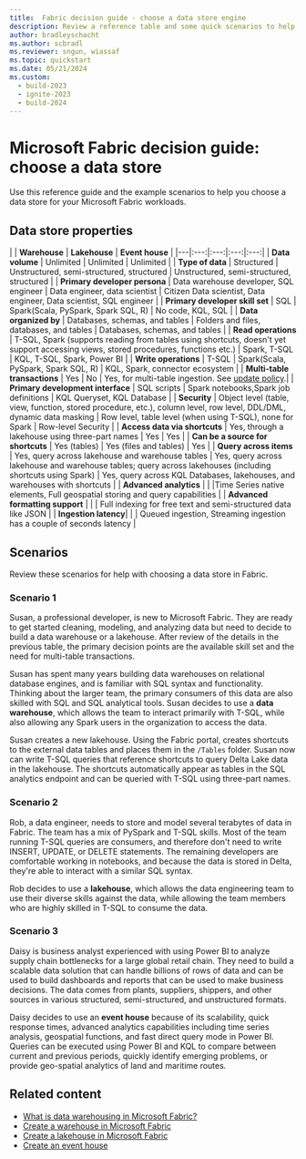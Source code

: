```yaml
---
title:  Fabric decision guide - choose a data store engine
description: Review a reference table and some quick scenarios to help in choosing whether to use a warehouse, lakehouse, Power BI Datamart, or event house for your data in Fabric.
author: bradleyschacht
ms.author: scbradl
ms.reviewer: sngun, wiassaf
ms.topic: quickstart
ms.date: 05/21/2024
ms.custom:
  - build-2023
  - ignite-2023
  - build-2024
---
```


# Microsoft Fabric decision guide: choose a data store

Use this reference guide and the example scenarios to help you choose a data store for your Microsoft Fabric workloads.

## Data store properties

| | **Warehouse** | **Lakehouse** | **Event house** |
|---|:---:|:---:|:---:|:---:|
| **Data volume** | Unlimited | Unlimited | Unlimited |
| **Type of data** | Structured | Unstructured, semi-structured, structured | Unstructured, semi-structured, structured |
| **Primary developer persona** | Data warehouse developer, SQL engineer | Data engineer, data scientist | Citizen Data scientist, Data engineer, Data scientist, SQL engineer |
| **Primary developer skill set** | SQL | Spark(Scala, PySpark, Spark SQL, R) | No code, KQL, SQL |
| **Data organized by** | Databases, schemas, and tables | Folders and files, databases, and tables | Databases, schemas, and tables |
| **Read operations** | T-SQL, Spark (supports reading from tables using shortcuts, doesn't yet support accessing views, stored procedures, functions etc.) | Spark, T-SQL | KQL, T-SQL, Spark, Power BI |
| **Write operations** | T-SQL | Spark(Scala, PySpark, Spark SQL, R) | KQL, Spark, connector ecosystem |
| **Multi-table transactions** | Yes | No | Yes, for multi-table ingestion. See [update policy](/azure/data-explorer/kusto/management/updatepolicy?context=%2Ffabric%2Fcontext%2Fcontext-rta&pivots=fabric#the-update-policy-object).|
| **Primary development interface** | SQL scripts | Spark notebooks,Spark job definitions | KQL Queryset, KQL Database |
| **Security** | Object level (table, view, function, stored procedure, etc.), column level, row level, DDL/DML, dynamic data masking | Row level, table level (when using T-SQL), none for Spark | Row-level Security |
| **Access data via shortcuts** | Yes, through a lakehouse using three-part names | Yes | Yes |
| **Can be a source for shortcuts** | Yes (tables) | Yes (files and tables) | Yes |
| **Query across items** | Yes, query across lakehouse and warehouse tables | Yes, query across lakehouse and warehouse tables; query across lakehouses (including shortcuts using Spark) | Yes, query across KQL Databases, lakehouses, and warehouses with shortcuts |
| **Advanced analytics** |  |  |Time Series native elements, Full geospatial storing and query capabilities |
| **Advanced formatting support** |  |  | Full indexing for free text and semi-structured data like JSON |
| **Ingestion latency**|  |  | Queued ingestion, Streaming ingestion has a couple of seconds latency |

## Scenarios

Review these scenarios for help with choosing a data store in Fabric.

### Scenario 1

Susan, a professional developer, is new to Microsoft Fabric. They are ready to get started cleaning, modeling, and analyzing data but need to decide to build a data warehouse or a lakehouse. After review of the details in the previous table, the primary decision points are the available skill set and the need for multi-table transactions.

Susan has spent many years building data warehouses on relational database engines, and is familiar with SQL syntax and functionality. Thinking about the larger team, the primary consumers of this data are also skilled with SQL and SQL analytical tools. Susan decides to use a **data warehouse**, which allows the team to interact primarily with T-SQL, while also allowing any Spark users in the organization to access the data. 

Susan creates a new lakehouse. Using the Fabric portal, creates shortcuts to the external data tables and places them in the `/Tables` folder. Susan now can write T-SQL queries that reference shortcuts to query Delta Lake data in the lakehouse. The shortcuts automatically appear as tables in the SQL analytics endpoint and can be queried with T-SQL using three-part names.

### Scenario 2

Rob, a data engineer, needs to store and model several terabytes of data in Fabric. The team has a mix of PySpark and T-SQL skills. Most of the team running T-SQL queries are consumers, and therefore don't need to write INSERT, UPDATE, or DELETE statements. The remaining developers are comfortable working in notebooks, and because the data is stored in Delta, they're able to interact with a similar SQL syntax.

Rob decides to use a **lakehouse**, which allows the data engineering team to use their diverse skills against the data, while allowing the team members who are highly skilled in T-SQL to consume the data.

### Scenario 3

Daisy is business analyst experienced with using Power BI to analyze supply chain bottlenecks for a large global retail chain. They need to build a scalable data solution that can handle billions of rows of data and can be used to build dashboards and reports that can be used to make business decisions. The data comes from plants, suppliers, shippers, and other sources in various structured, semi-structured, and unstructured formats.

Daisy decides to use an **event house** because of its scalability, quick response times, advanced analytics capabilities including time series analysis, geospatial functions, and fast direct query mode in Power BI. Queries can be executed using Power BI and KQL to compare between current and previous periods, quickly identify emerging problems, or provide geo-spatial analytics of land and maritime routes.

## Related content

- [What is data warehousing in Microsoft Fabric?](../data-warehouse/data-warehousing.md)
- [Create a warehouse in Microsoft Fabric](../data-warehouse/create-warehouse.md)
- [Create a lakehouse in Microsoft Fabric](../data-engineering/create-lakehouse.md)
- [Create an event house](../real-time-intelligence/create-eventhouse.md)
